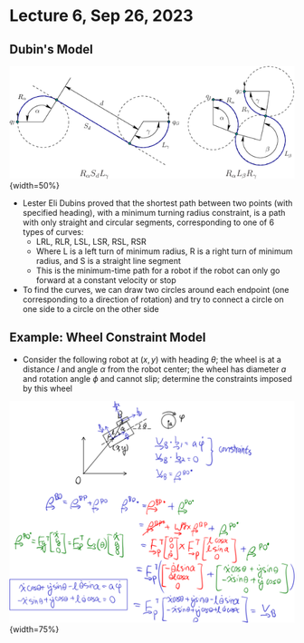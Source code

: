 # Lecture 6, Sep 26, 2023

## Dubin's Model

![Example of Dubin's curves.](imgs/lec6_1.png){width=50%}

* Lester Eli Dubins proved that the shortest path between two points (with specified heading), with a minimum turning radius constraint, is a path with only straight and circular segments, corresponding to one of 6 types of curves:
	* LRL, RLR, LSL, LSR, RSL, RSR
	* Where L is a left turn of minimum radius, R is a right turn of minimum radius, and S is a straight line segment
	* This is the minimum-time path for a robot if the robot can only go forward at a constant velocity or stop
* To find the curves, we can draw two circles around each endpoint (one corresponding to a direction of rotation) and try to connect a circle on one side to a circle on the other side

## Example: Wheel Constraint Model

* Consider the following robot at $(x, y)$ with heading $\theta$; the wheel is at a distance $l$ and angle $\alpha$ from the robot center; the wheel has diameter $a$ and rotation angle $\phi$ and cannot slip; determine the constraints imposed by this wheel

![Wheel constraint model example.](imgs/lec6_2.png){width=75%}

